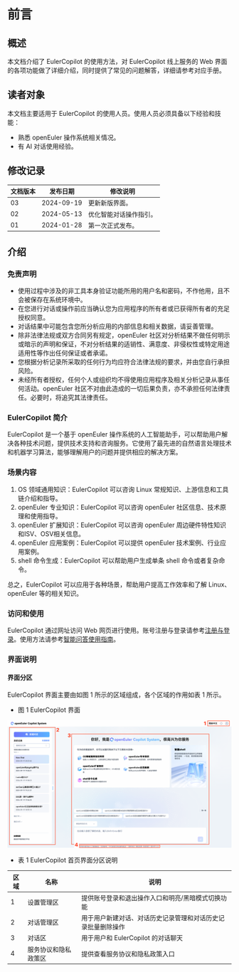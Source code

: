 # 前言

## 概述

本文档介绍了 EulerCopilot 的使用方法，对 EulerCopilot 线上服务的 Web 界面的各项功能做了详细介绍，同时提供了常见的问题解答，详细请参考对应手册。

## 读者对象

本文档主要适用于 EulerCopilot 的使用人员。使用人员必须具备以下经验和技能：

- 熟悉 openEuler 操作系统相关情况。
- 有 AI 对话使用经验。

## 修改记录

| 文档版本 | 发布日期     | 修改说明         |
|--------|------------|----------------|
| 03     | 2024-09-19 | 更新新版界面。 |
| 02     | 2024-05-13 | 优化智能对话操作指引。 |
| 01     | 2024-01-28 | 第一次正式发布。 |

## 介绍

### 免责声明

- 使用过程中涉及的非工具本身验证功能所用的用户名和密码，不作他用，且不会被保存在系统环境中。
- 在您进行对话或操作前应当确认您为应用程序的所有者或已获得所有者的充足授权同意。
- 对话结果中可能包含您所分析应用的内部信息和相关数据，请妥善管理。
- 除非法律法规或双方合同另有规定，openEuler 社区对分析结果不做任何明示或暗示的声明和保证，不对分析结果的适销性、满意度、非侵权性或特定用途适用性等作出任何保证或者承诺。
- 您根据分析记录所采取的任何行为均应符合法律法规的要求，并由您自行承担风险。
- 未经所有者授权，任何个人或组织均不得使用应用程序及相关分析记录从事任何活动。openEuler 社区不对由此造成的一切后果负责，亦不承担任何法律责任。必要时，将追究其法律责任。

### EulerCopilot 简介

EulerCopilot 是一个基于 openEuler 操作系统的人工智能助手，可以帮助用户解决各种技术问题，提供技术支持和咨询服务。它使用了最先进的自然语言处理技术和机器学习算法，能够理解用户的问题并提供相应的解决方案。

### 场景内容

1. OS 领域通用知识：EulerCopilot 可以咨询 Linux 常规知识、上游信息和工具链介绍和指导。
2. openEuler 专业知识：EulerCopilot 可以咨询 openEuler 社区信息、技术原理和使用指导。
3. openEuler 扩展知识：EulerCopilot 可以咨询 openEuler 周边硬件特性知识和ISV、OSV相关信息。
4. openEuler 应用案例：EulerCopilot 可以提供 openEuler 技术案例、行业应用案例。
5. shell 命令生成：EulerCopilot 可以帮助用户生成单条 shell 命令或者复杂命令。

总之，EulerCopilot 可以应用于各种场景，帮助用户提高工作效率和了解 Linux、openEuler 等的相关知识。

### 访问和使用

EulerCopilot 通过网址访问 Web 网页进行使用。账号注册与登录请参考[注册与登录](./registration_and_login.md)。使用方法请参考[智能问答使用指南](./qa_guide.md)。

### 界面说明

#### 界面分区

EulerCopilot 界面主要由如图 1 所示的区域组成，各个区域的作用如表 1 所示。

- 图 1 EulerCopilot 界面

![Copilot 界面](./pictures/main-page-sections.png)

- 表 1 EulerCopilot 首页界面分区说明

| 区域 | 名称       | 说明                                                            |
|-----|------------|----------------------------------------------------------------|
| 1   | 设置管理区        | 提供账号登录和退出操作入口和明亮/黑暗模式切换功能                |
| 2   | 对话管理区       | 用于用户新建对话、对话历史记录管理和对话历史记录批量删除操作        |
| 3   | 对话区           | 用于用户和 EulerCopilot 的对话聊天               |
| 4   | 服务协议和隐私政策区 | 提供查看服务协议和隐私政策入口                               |

